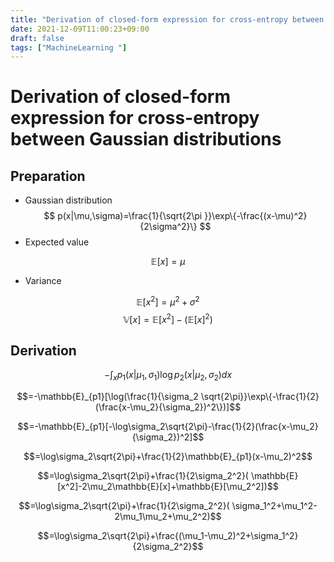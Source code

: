 ```yaml
---
title: "Derivation of closed-form expression for cross-entropy between Gaussian distributions"
date: 2021-12-09T11:00:23+09:00
draft: false
tags: ["MachineLearning "] 
---
```

<!--more-->
# Derivation of closed-form expression for cross-entropy between Gaussian distributions
## Preparation
- Gaussian distribution
$$ 
p(x|\mu,\sigma)=\frac{1}{\sqrt{2\pi }}\exp\{-\frac{(x-\mu)^2}{2\sigma^2}\}
$$
- Expected value

$$\mathbb{E}[x]=\mu$$
- Variance

$$\mathbb{E}[x^2]=\mu^2+\sigma^2$$
$$\mathbb{V}[x]=\mathbb{E}[x^2]-(\mathbb{E}[x]^2)$$

## Derivation
$$-\int_x p_1(x|\mu_1,\sigma_1)\log p_2(x|\mu_2,\sigma_2)dx$$

$$=-\mathbb{E}_{p1}[\log(\frac{1}{\sigma_2 \sqrt{2\pi}}\exp\{-\frac{1}{2}(\frac{x-\mu_2}{\sigma_2})^2\})]$$

$$=-\mathbb{E}_{p1}[-\log\sigma_2\sqrt{2\pi}-\frac{1}{2}(\frac{x-\mu_2}{\sigma_2})^2]$$

$$=\log\sigma_2\sqrt{2\pi}+\frac{1}{2}\mathbb{E}_{p1}(x-\mu_2)^2$$

$$=\log\sigma_2\sqrt{2\pi}+\frac{1}{2\sigma_2^2}(
\mathbb{E}[x^2]-2\mu_2\mathbb{E}[x]+\mathbb{E}[\mu_2^2])$$

$$=\log\sigma_2\sqrt{2\pi}+\frac{1}{2\sigma_2^2}(
\sigma_1^2+\mu_1^2-2\mu_1\mu_2+\mu_2^2)$$

$$=\log\sigma_2\sqrt{2\pi}+\frac{(\mu_1-\mu_2)^2+\sigma_1^2}{2\sigma_2^2}$$
